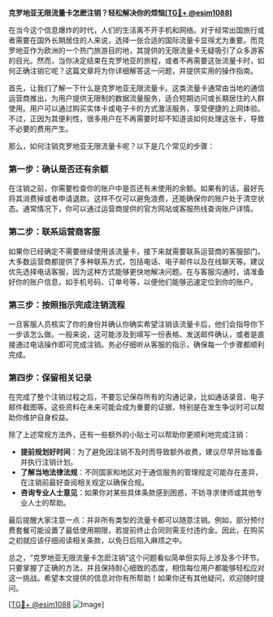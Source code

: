 **克罗地亚无限流量卡怎麽注销？轻松解决你的烦恼[[TG💪+ @esim1088](https://t.me/s/esim1088)]**

在当今这个信息爆炸的时代，人们的生活离不开手机和网络。对于经常出国旅行或者需要在国外长期居住的人来说，选择一张合适的国际流量卡显得尤为重要。而克罗地亚作为欧洲的一个热门旅游目的地，其提供的无限流量卡无疑吸引了众多游客的目光。然而，当你决定结束在克罗地亚的旅程，或者不再需要这张流量卡时，如何正确注销它呢？这篇文章将为你详细解答这一问题，并提供实用的操作指南。

首先，让我们了解一下什么是克罗地亚无限流量卡。这类流量卡通常由当地的通信运营商推出，为用户提供无限制的数据流量服务，适合短期访问或长期居住的人群使用。用户可以通过购买实体卡或电子卡的方式激活服务，享受便捷的上网体验。不过，正因为其便利性，很多用户在不再需要时却不知道该如何处理这张卡，导致不必要的费用产生。

那么，如何注销克罗地亚无限流量卡呢？以下是几个常见的步骤：

### **第一步：确认是否还有余额**
在注销之前，你需要检查你的账户中是否还有未使用的余额。如果有的话，最好先将其消费掉或者申请退款。这样不仅可以避免浪费，还能确保你的账户处于清空状态。通常情况下，你可以通过运营商提供的官方网站或客服热线查询账户详情。

### **第二步：联系运营商客服**
如果你已经确定不需要继续使用该流量卡，接下来就需要联系运营商的客服部门。大多数运营商都提供了多种联系方式，包括电话、电子邮件以及在线聊天等。建议优先选择电话客服，因为这种方式能够更快地解决问题。在与客服沟通时，请准备好你的账户信息，如手机号码、订单号等，以便他们能够迅速定位到你的账户。

### **第三步：按照指示完成注销流程**
一旦客服人员核实了你的身份并确认你确实希望注销该流量卡后，他们会指导你下一步该怎么做。一般来说，这可能涉及到填写一份表格、发送邮件确认，或者是直接通过电话操作即可完成注销。务必仔细听从客服的指示，确保每一个步骤都顺利完成。

### **第四步：保留相关记录**
在完成了整个注销过程之后，不要忘记保存所有的沟通记录，比如通话录音、电子邮件截图等。这些资料在未来可能会成为重要的证据，特别是在发生争议时可以帮助你维护自身权益。

除了上述常规方法外，还有一些额外的小贴士可以帮助你更顺利地完成注销：

- **提前规划好时间**：为了避免因注销不及时而导致额外收费，建议尽早开始准备并执行注销计划。
- **了解当地法律法规**：不同国家和地区对于通信服务的管理规定可能存在差异，在注销前最好查阅相关规定以确保合规。
- **咨询专业人士意见**：如果你对某些具体条款感到困惑，不妨寻求律师或其他专业人士的帮助。

最后提醒大家注意一点：并非所有类型的流量卡都可以随意注销。例如，部分预付费套餐可能设置了最低使用期限，若提前终止合同则需支付违约金。因此，在购买之初就应该仔细阅读相关条款，以免日后陷入麻烦之中。

总之，“克罗地亚无限流量卡怎麽注销”这个问题看似简单但实际上涉及多个环节。只要掌握了正确的方法，并且保持耐心细致的态度，相信每位用户都能够轻松应对这一挑战。希望本文提供的信息对你有所帮助！如果你还有其他疑问，欢迎随时提问。

[[TG💪+ @esim1088](https://t.me/s/esim1088) ![Image](https://i.postimg.cc/4NQfJmqS/Snipaste-2025-05-13-00-14-12.png)]